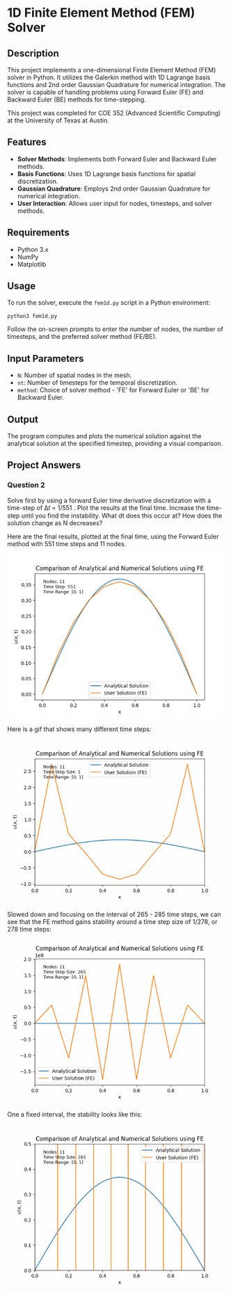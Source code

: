 # 1D Finite Element Method (FEM) Solver

## Description
This project implements a one-dimensional Finite Element Method (FEM) solver in Python. It utilizes the Galerkin method with 1D Lagrange basis functions and 2nd order Gaussian Quadrature for numerical integration. The solver is capable of handling problems using Forward Euler (FE) and Backward Euler (BE) methods for time-stepping.

This project was completed for COE 352 (Advanced Scientific Computing) at the University of Texas at Austin. 

## Features
- **Solver Methods**: Implements both Forward Euler and Backward Euler methods.
- **Basis Functions**: Uses 1D Lagrange basis functions for spatial discretization.
- **Gaussian Quadrature**: Employs 2nd order Gaussian Quadrature for numerical integration.
- **User Interaction**: Allows user input for nodes, timesteps, and solver methods.

## Requirements
- Python 3.x
- NumPy
- Matplotlib

## Usage
To run the solver, execute the `fem1d.py` script in a Python environment:
```
python3 fem1d.py
```


Follow the on-screen prompts to enter the number of nodes, the number of timesteps, and the preferred solver method (FE/BE).

## Input Parameters
- `N`: Number of spatial nodes in the mesh.
- `nt`: Number of timesteps for the temporal discretization.
- `method`: Choice of solver method - 'FE' for Forward Euler or 'BE' for Backward Euler.

## Output
The program computes and plots the numerical solution against the analytical solution at the specified timestep, providing a visual comparison.

## Project Answers
### Question 2
Solve first by using a forward Euler time derivative discretization
with a time-step of Δ𝑡 = 1/551 . Plot the results at the final time. Increase the
time-step until you find the instability. What dt does this occur at? How does
the solution change as N decreases?

Here are the final results, plotted at the final time, using the Forward Euler method with 551 time steps and 11 nodes.


<p align="center">
  <img src="https://github.com/jthet/FEM1D/blob/main/resources/FE_11n_551t.png" alt="Your Image Description">
</p>

Here is a gif that shows many different time steps:

<p align="center">
  <img src="https://github.com/jthet/FEM1D/blob/main/resources/solution_evolution_0_600_free.gif" alt="Your Image Description">
</p>

Slowed down and focusing on the interval of 265 -  285 time steps, we can see that the FE method gains stability around a time step size of 1/278, or 278 time steps:

<p align="center">
  <img src="https://github.com/jthet/FEM1D/blob/main/resources/solution_evolution_265_285_free.gif" alt="Your Image Description">
</p>

One a fixed interval, the stability looks like this:

<p align="center">
  <img src="https://github.com/jthet/FEM1D/blob/main/resources/solution_evolution_265_285_fixed.gif" alt="Your Image Description">
</p>

